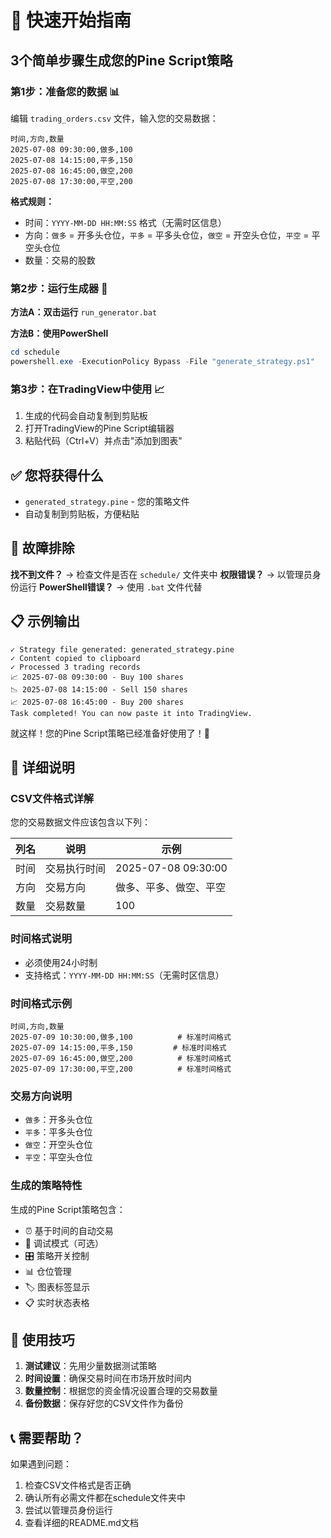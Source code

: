 # 🚀 快速开始指南

## 3个简单步骤生成您的Pine Script策略

### 第1步：准备您的数据 📊
编辑 `trading_orders.csv` 文件，输入您的交易数据：
```csv
时间,方向,数量
2025-07-08 09:30:00,做多,100
2025-07-08 14:15:00,平多,150
2025-07-08 16:45:00,做空,200
2025-07-08 17:30:00,平空,200
```

**格式规则：**
- 时间：`YYYY-MM-DD HH:MM:SS` 格式（无需时区信息）
- 方向：`做多` = 开多头仓位，`平多` = 平多头仓位，`做空` = 开空头仓位，`平空` = 平空头仓位
- 数量：交易的股数

### 第2步：运行生成器 🔧
**方法A：双击运行** `run_generator.bat`

**方法B：使用PowerShell**
```powershell
cd schedule
powershell.exe -ExecutionPolicy Bypass -File "generate_strategy.ps1"
```

### 第3步：在TradingView中使用 📈
1. 生成的代码会自动复制到剪贴板
2. 打开TradingView的Pine Script编辑器
3. 粘贴代码（Ctrl+V）并点击"添加到图表"

## ✅ 您将获得什么

- `generated_strategy.pine` - 您的策略文件
- 自动复制到剪贴板，方便粘贴

## 🔧 故障排除

**找不到文件？** → 检查文件是否在 `schedule/` 文件夹中
**权限错误？** → 以管理员身份运行
**PowerShell错误？** → 使用 `.bat` 文件代替

## 📋 示例输出
```
✓ Strategy file generated: generated_strategy.pine
✓ Content copied to clipboard
✓ Processed 3 trading records
📈 2025-07-08 09:30:00 - Buy 100 shares
📉 2025-07-08 14:15:00 - Sell 150 shares
📈 2025-07-08 16:45:00 - Buy 200 shares
Task completed! You can now paste it into TradingView.
```

就这样！您的Pine Script策略已经准备好使用了！🎉

## 📝 详细说明

### CSV文件格式详解
您的交易数据文件应该包含以下列：

| 列名 | 说明 | 示例 |
|------|------|------|
| 时间 | 交易执行时间 | 2025-07-08 09:30:00 |
| 方向 | 交易方向 | 做多、平多、做空、平空 |
| 数量 | 交易数量 | 100 |

### 时间格式说明
- 必须使用24小时制
- 支持格式：`YYYY-MM-DD HH:MM:SS`（无需时区信息）

### 时间格式示例
```csv
时间,方向,数量
2025-07-09 10:30:00,做多,100          # 标准时间格式
2025-07-09 14:15:00,平多,150         # 标准时间格式
2025-07-09 16:45:00,做空,200          # 标准时间格式
2025-07-09 17:30:00,平空,200          # 标准时间格式
```

### 交易方向说明
- `做多`：开多头仓位
- `平多`：平多头仓位
- `做空`：开空头仓位
- `平空`：平空头仓位

### 生成的策略特性
生成的Pine Script策略包含：
- ⏰ 基于时间的自动交易
- 🐛 调试模式（可选）
- 🎛️ 策略开关控制
- 📊 仓位管理
- 🏷️ 图表标签显示
- 📋 实时状态表格

## 🎯 使用技巧

1. **测试建议**：先用少量数据测试策略
2. **时间设置**：确保交易时间在市场开放时间内
3. **数量控制**：根据您的资金情况设置合理的交易数量
4. **备份数据**：保存好您的CSV文件作为备份

## 📞 需要帮助？

如果遇到问题：
1. 检查CSV文件格式是否正确
2. 确认所有必需文件都在schedule文件夹中
3. 尝试以管理员身份运行
4. 查看详细的README.md文档
